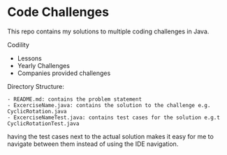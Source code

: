# Code Challenges

This repo contains my solutions to multiple coding challenges in Java.

Codility
- Lessons
- Yearly Challenges
- Companies provided challenges

Directory Structure:
```
- README.md: contains the problem statement
- ExcerciseName.java: contains the solution to the challenge e.g. CyclicRotation.java
- ExcerciseNameTest.java: contains test cases for the solution e.g.t CyclicRotationTest.java
```
having the test cases next to the actual solution makes it easy for me to navigate between them 
instead of using the IDE navigation.